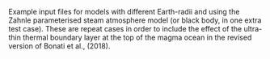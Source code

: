 Example input files for models with different Earth-radii and using the Zahnle parameterised steam atmosphere model (or black body, in one extra test case).  These are repeat cases in order to include the effect of the ultra-thin thermal boundary layer at the top of the magma ocean in the revised version of Bonati et al., (2018).
